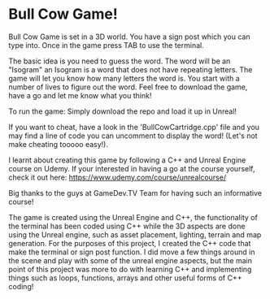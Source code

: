 # Bull Cow Game!

Bull Cow Game is set in a 3D world. You have a sign post which you can type into. Once in the game press TAB to use the terminal. 

The basic idea is you need to guess the word. The word will be an "Isogram" an Isogram is a word that does not have repeating letters. The game will let you know how many letters the word is. You start with a number of lives to figure out the word. Feel free to download the game, have a go and let me know what you think! 

To run the game: Simply download the repo and load it up in Unreal!

If you want to cheat, have a look in the 'BullCowCartridge.cpp' file and you may find a line of code you can uncomment to display the word! (Let's not make cheating tooooo easy!).

I learnt about creating this game by following a C++ and Unreal Engine course on Udemy. If your interested in having a go at the course yourself, check it out here: https://www.udemy.com/course/unrealcourse/

Big thanks to the guys at GameDev.TV Team for having such an informative course!

The game is created using the Unreal Engine and C++, the functionality of the terminal has been coded using C++ while the 3D aspects are done using the Unreal engine, such as asset placement, lighting, terrain and map generation. For the purposes of this project, I created the C++ code that make the terminal or sign post function. I did move a few things around in the scene and play with some of the unreal engine aspects, but the main point of this project was more to do with learning C++ and implementing things such as loops, functions, arrays and other useful forms of C++ coding!


